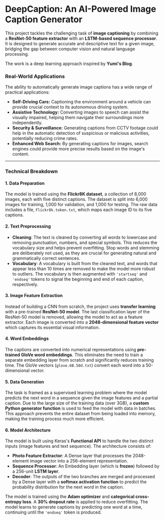 # **DeepCaption: An AI-Powered Image Caption Generator**

This project tackles the challenging task of **image captioning** by combining a **ResNet-50 feature extractor** with an **LSTM-based sequence processor**. It is designed to generate accurate and descriptive text for a given image, bridging the gap between computer vision and natural language processing.

The work is a deep learning approach inspired by **Yumi's Blog**.

### **Real-World Applications**

The ability to automatically generate image captions has a wide range of practical applications:

* **Self-Driving Cars:** Captioning the environment around a vehicle can provide crucial context to its autonomous driving system.
* **Assistive Technology:** Converting images to speech can assist the visually impaired, helping them navigate their surroundings more independently.
* **Security & Surveillance:** Generating captions from CCTV footage could help in the automatic detection of suspicious or malicious activities, potentially reducing crime rates.
* **Enhanced Web Search:** By generating captions for images, search engines could provide more precise results based on the image's content.

***

### **Technical Breakdown**

#### **1. Data Preparation**
The model is trained using the **Flickr8K dataset**, a collection of 8,000 images, each with five distinct captions. The dataset is split into 6,000 images for training, 1,000 for validation, and 1,000 for testing. The raw data includes a file, `Flickr8k.token.txt`, which maps each image ID to its five captions.

#### **2. Text Preprocessing**
* **Cleaning**: The text is cleaned by converting all words to lowercase and removing punctuation, numbers, and special symbols. This reduces the vocabulary size and helps prevent overfitting. Stop words and stemming are deliberately not used, as they are crucial for generating natural and grammatically correct sentences.
* **Vocabulary**: A vocabulary is built from the cleaned text, and words that appear less than 10 times are removed to make the model more robust to outliers. The vocabulary is then augmented with `'startseq'` and `'endseq'` tokens to signal the beginning and end of each caption, respectively.

#### **3. Image Feature Extraction**
Instead of building a CNN from scratch, the project uses **transfer learning** with a pre-trained **ResNet-50 model**. The last classification layer of the ResNet-50 model is removed, allowing the model to act as a feature extractor. Each image is converted into a **2048-dimensional feature vector** which captures its essential visual information.

#### **4. Word Embeddings**
The captions are converted into numerical representations using **pre-trained GloVe word embeddings**. This eliminates the need to train a separate embedding layer from scratch and significantly reduces training time. The GloVe vectors (`glove.6B.50d.txt`) convert each word into a 50-dimensional vector.

#### **5. Data Generation**
The task is framed as a supervised learning problem where the model predicts the next word in a sequence given the image features and a partial caption. Due to the large size of the training data (over 3GB), a **custom Python generator function** is used to feed the model with data in batches. This approach prevents the entire dataset from being loaded into memory, making the training process much more efficient.

#### **6. Model Architecture**
The model is built using Keras's **Functional API** to handle the two distinct inputs (image features and text sequence). The architecture consists of:

* **Photo Feature Extractor**: A Dense layer that processes the 2048-element image vector into a 256-element representation.
* **Sequence Processor**: An Embedding layer (which is **frozen**) followed by a 256-unit **LSTM layer**.
* **Decoder**: The outputs of the two branches are merged and processed by a Dense layer with a **softmax activation function** to predict the probability distribution for the next word in the caption.

The model is trained using the **Adam optimizer** and **categorical cross-entropy loss**. A **30% dropout rate** is applied to reduce overfitting. The model learns to generate captions by predicting one word at a time, continuing until the `'endseq'` token is produced.


